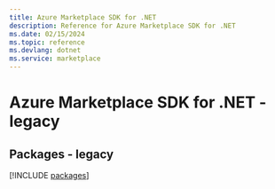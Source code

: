 ```yaml
---
title: Azure Marketplace SDK for .NET
description: Reference for Azure Marketplace SDK for .NET
ms.date: 02/15/2024
ms.topic: reference
ms.devlang: dotnet
ms.service: marketplace
---
```

# Azure Marketplace SDK for .NET - legacy
## Packages - legacy
[!INCLUDE [packages](marketplace-index.md)]